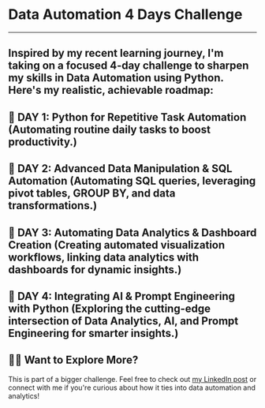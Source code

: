 # Data Automation 4 Days Challenge

---
Inspired by my recent learning journey, I'm taking on a focused 4-day challenge to sharpen my skills in Data Automation using Python. Here's my realistic, achievable roadmap:
--
📌 DAY 1: Python for Repetitive Task Automation
(Automating routine daily tasks to boost productivity.)
--
📌 DAY 2: Advanced Data Manipulation & SQL Automation
(Automating SQL queries, leveraging pivot tables, GROUP BY, and data transformations.)
--
📌 DAY 3: Automating Data Analytics & Dashboard Creation
(Creating automated visualization workflows, linking data analytics with dashboards for dynamic insights.)
--
📌 DAY 4: Integrating AI & Prompt Engineering with Python
(Exploring the cutting-edge intersection of Data Analytics, AI, and Prompt Engineering for smarter insights.)
---
## 🙋‍♂️ Want to Explore More?
This is part of a bigger challenge. Feel free to check out [my LinkedIn post](https://www.linkedin.com/posts/shrishti-agarwal-2a356a179_dataautomation-python-hackerrank-activity-7312849023315427329-otrC?utm_source=share&utm_medium=member_desktop&rcm=ACoAACpDdxsBKyiVKnfLLewO2siOKOBOcQ8V41o) or connect with me if you're curious about how it ties into data automation and analytics!
